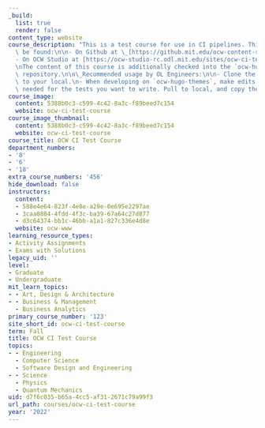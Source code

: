 ```yaml
---
_build:
  list: true
  render: false
content_type: website
course_description: "This is a test course for use in CI pipelines. This course can\
  \ be found:\n\n- On Github at \_[https://github.mit.edu/ocw-content-rc/ocw-ci-test-course](https://github.mit.edu/ocw-content-rc/ocw-ci-test-course)\n\
  - On OCW Studio at [https://ocw-studio-rc.odl.mit.edu/sites/ocw-ci-test-course](https://ocw-studio-rc.odl.mit.edu/sites/ocw-ci-test-course)\n\
  \nThe content of this course is additionally checked into the `ocw-hugo-themes`\
  \ repository.\n\n\_Recommended usage by OL Engineers:\n\n- Clone the github repository\
  \ to your local.\n- When developing on `ocw-hugo-themes`, make edits in Studio as\
  \ needed for the tests you want to write. Pull to local, and copy the files to `ocw-hugo-themes/test-sites/ocw-ci-test-course`."
course_image:
  content: 5388b0c3-c599-4c42-8a3c-f89beed7c154
  website: ocw-ci-test-course
course_image_thumbnail:
  content: 5388b0c3-c599-4c42-8a3c-f89beed7c154
  website: ocw-ci-test-course
course_title: OCW CI Test Course
department_numbers:
- '8'
- '6'
- '18'
extra_course_numbers: '456'
hide_download: false
instructors:
  content:
  - 588e4e64-823f-4e8e-a29e-0e695e2297ae
  - 3caa0884-4fdd-4f3c-ba39-67a64c27d877
  - d3c64374-bb1c-46bb-a1a1-827c336e4d8e
  website: ocw-www
learning_resource_types:
- Activity Assignments
- Exams with Solutions
legacy_uid: ''
level:
- Graduate
- Undergraduate
mit_learn_topics:
- - Art, Design & Architecture
- - Business & Management
  - Business Analytics
primary_course_number: '123'
site_short_id: ocw-ci-test-course
term: Fall
title: OCW CI Test Course
topics:
- - Engineering
  - Computer Science
  - Software Design and Engineering
- - Science
  - Physics
  - Quantum Mechanics
uid: d7f6c035-b65a-4cc5-af31-2671c79a99f3
url_path: courses/ocw-ci-test-course
year: '2022'
---
```

